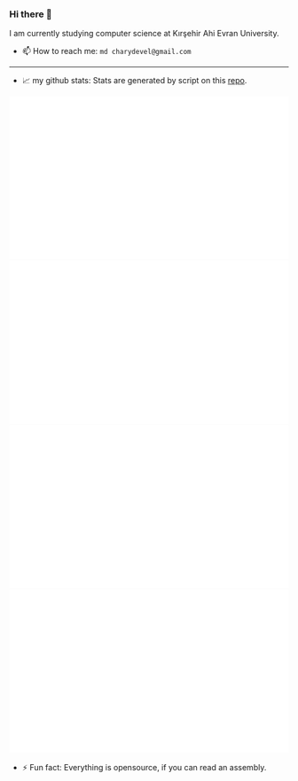 ### Hi there 👋
I am currently studying computer science at Kırşehir Ahi Evran University.
- 📫 How to reach me: ```md charydevel@gmail.com```

- - -
- 📈 my github stats:
Stats are generated by script on this [repo](https://github.com/jstrieb/github-stats).

![](https://raw.githubusercontent.com/charynepesov/github-stats/master/generated/overview.svg#gh-dark-mode-only)
![](https://raw.githubusercontent.com/charynepesov/github-stats/master/generated/overview.svg#gh-light-mode-only)
![](https://raw.githubusercontent.com/charynepesov/github-stats/master/generated/languages.svg#gh-dark-mode-only)
![](https://raw.githubusercontent.com/charynepesov/github-stats/master/generated/languages.svg#gh-light-mode-only)
<!--
**charynepesov/charynepesov** is a ✨ _special_ ✨ repository because its `README.md` (this file) appears on your GitHub profile.

Here are some ideas to get you started:

- 🔭 I’m currently working on ...
- 🌱 I’m currently learning ...
- 👯 I’m looking to collaborate on ...
- 🤔 I’m looking for help with ...
- 💬 Ask me about ...

- 😄 Pronouns: ...
 ...
-->
- ⚡ Fun fact: Everything is opensource, if you can read an assembly. 
